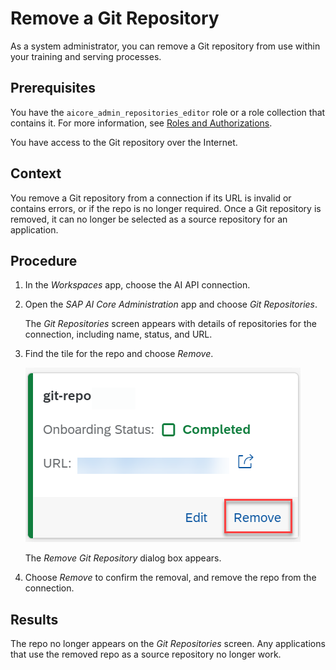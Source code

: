 <!-- loio0701138c4c22499596f2666e0b251e88 -->

# Remove a Git Repository

As a system administrator, you can remove a Git repository from use within your training and serving processes.



<a name="loio0701138c4c22499596f2666e0b251e88__prereq_y2z_m2g_4xb"/>

## Prerequisites

You have the `aicore_admin_repositories_editor` role or a role collection that contains it. For more information, see [Roles and Authorizations](https://help.sap.com/docs/ai-launchpad/sap-ai-launchpad/roles-and-authorizations).

You have access to the Git repository over the Internet.



<a name="loio0701138c4c22499596f2666e0b251e88__context_bqm_42g_4xb"/>

## Context

You remove a Git repository from a connection if its URL is invalid or contains errors, or if the repo is no longer required. Once a Git repository is removed, it can no longer be selected as a source repository for an application.



<a name="loio0701138c4c22499596f2666e0b251e88__steps_g35_p2g_4xb"/>

## Procedure

1.  In the *Workspaces* app, choose the AI API connection.

2.  Open the *SAP AI Core Administration* app and choose *Git Repositories*.

    The *Git Repositories* screen appears with details of repositories for the connection, including name, status, and URL.

3.  Find the tile for the repo and choose *Remove*.

    ![Git repository tile with Remove option highlighted.](images/Image_AIL_remove_repo_84003f7.png)

    The *Remove Git Repository* dialog box appears.

4.  Choose *Remove* to confirm the removal, and remove the repo from the connection.




<a name="loio0701138c4c22499596f2666e0b251e88__result_cnx_q2g_4xb"/>

## Results

The repo no longer appears on the *Git Repositories* screen. Any applications that use the removed repo as a source repository no longer work.

